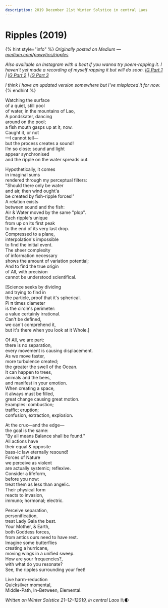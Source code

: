 ```yaml
---
description: 2019 December 21st Winter Solstice in central Laos
---
```


# Ripples (2019)

{% hint style="info" %}
_Originally posted on Medium —_ [_medium.com/powytics/ripples_](https://medium.com/powytics/ripples-958eafb337aa)&#x20;

_Also available on Instagram with a beat if you wanna try poem-rapping it. I haven't yet made a recording of myself rapping it but will do soon._ [_IG Part 1_](https://www.instagram.com/fazzaan/p/DAaeIFCIJIg/)  _|_  [_IG Part 2_](https://www.instagram.com/fazzaan/p/DAagQlMoFn5/)  _|_  [_IG Part 3_](https://www.instagram.com/fazzaan/p/DAauNBgoohG/)&#x20;

_I think I have an updated version somewhere but I've misplaced it for now._
{% endhint %}

Watching the surface\
of a quiet, still pool\
of water, in the mountains of Lao,\
A pondskater, dancing\
around on the pool;\
a fish mouth gasps up at it, now.\
Caught it, or not\
—I cannot tell—\
but the process creates a sound!\
I’m so close: sound and light\
appear synchronised\
and the ripple on the water spreads out.

Hypothetically, it comes\
in imaginal sums\
rendered through my perceptual filters:\
"Should there only be water\
and air, then wind ought'a\
be created by fish-ripple forces!"\
A relation exists\
between sound and the fish:\
Air & Water moved by the same "plop".\
Each ripple's unique\
from up on its first peak\
to the end of its very last drop.\
Compressed to a plane,\
interpolation's impossible\
to find the initial event.\
The sheer complexity\
of information necessary\
shows the amount of variation potential;\
And to find the true origin\
of All, with precision\
cannot be understood scientifical.

\[Science seeks by dividing\
and trying to find in\
the particle, proof that it's spherical.\
Pi π times diameter\
is the circle's perimeter:\
a value certainly irrational.\
Can't be defined,\
we can't comprehend it,\
but it's there when you look at it Whole.]

Of All, we are part:\
there is no separation,\
every movement is causing displacement.\
As we move faster,\
more turbulence created;\
the greater the swell of the Ocean.\
It can happen to trees,\
animals and the bees,\
and manifest in your emotion.\
When creating a space,\
it always must be filled,\
great change causing great motion.\
Examples: combustion;\
traffic; eruption;\
confusion, extraction, explosion.

At the crux—and the edge—\
the goal is the same:\
"By all means Balance shall be found."\
All actions have\
their equal & opposite\
bass-ic law eternally resound!\
Forces of Nature\
we perceive as violent\
are actually systemic; reflexive.\
Consider a lifeform,\
before you now:\
treat them as less than angelic.\
Their physical form\
reacts to invasion,\
immuno; hormonal; electric.

Perceive separation,\
personification,\
treat Lady Gaia the best.\
Your Mother, & Earth,\
both Goddess forces,\
from antics ours need to have rest.\
Imagine some butterflies\
creating a hurricane,\
moving wings in a unified sweep.\
How are your frequencies?,\
with what do you resonate?\
See, the ripples surrounding your feet!

Live harm-reduction\
Quicksilver momental,\
Middle-Path, In-Between, Elemental.



_Written on Winter Solstice 21–12–12019, in central Laos_ ♏🌒

